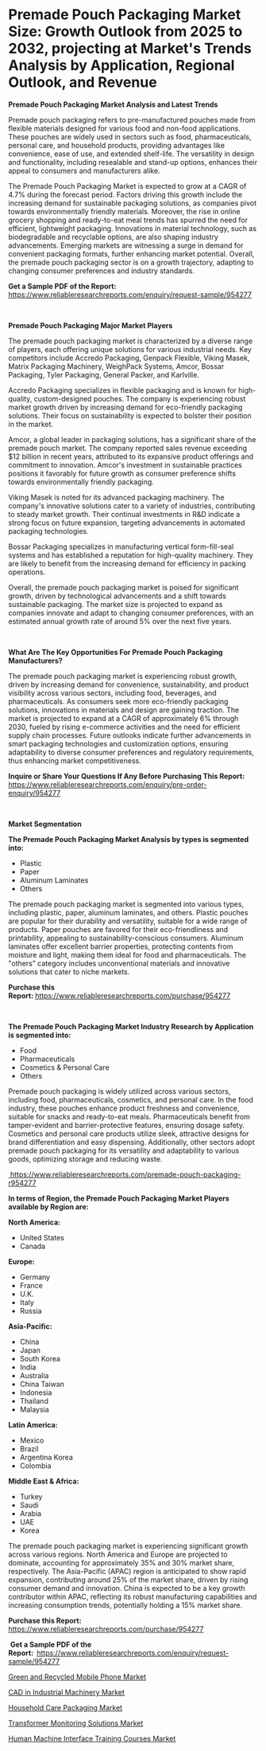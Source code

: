 <p><h1>Premade Pouch Packaging Market Size: Growth Outlook from 2025 to 2032, projecting at Market's Trends Analysis by Application, Regional Outlook, and Revenue</h1></p><p><strong>Premade Pouch Packaging Market Analysis and Latest Trends</strong></p>
<p><p>Premade pouch packaging refers to pre-manufactured pouches made from flexible materials designed for various food and non-food applications. These pouches are widely used in sectors such as food, pharmaceuticals, personal care, and household products, providing advantages like convenience, ease of use, and extended shelf-life. The versatility in design and functionality, including resealable and stand-up options, enhances their appeal to consumers and manufacturers alike.</p><p>The Premade Pouch Packaging Market is expected to grow at a CAGR of 4.7% during the forecast period. Factors driving this growth include the increasing demand for sustainable packaging solutions, as companies pivot towards environmentally friendly materials. Moreover, the rise in online grocery shopping and ready-to-eat meal trends has spurred the need for efficient, lightweight packaging. Innovations in material technology, such as biodegradable and recyclable options, are also shaping industry advancements. Emerging markets are witnessing a surge in demand for convenient packaging formats, further enhancing market potential. Overall, the premade pouch packaging sector is on a growth trajectory, adapting to changing consumer preferences and industry standards.</p></p>
<p><strong>Get a Sample PDF of the Report:&nbsp;</strong> <a href="https://www.reliableresearchreports.com/enquiry/request-sample/954277?utm_campaign=118&utm_medium=2&utm_source=Github&utm_content=ia&utm_term=07032025&utm_id=premade-pouch-packaging">https://www.reliableresearchreports.com/enquiry/request-sample/954277</a></p>
<p>&nbsp;</p>
<p><strong>Premade Pouch Packaging Major Market Players</strong></p>
<p><p>The premade pouch packaging market is characterized by a diverse range of players, each offering unique solutions for various industrial needs. Key competitors include Accredo Packaging, Genpack Flexible, Viking Masek, Matrix Packaging Machinery, WeighPack Systems, Amcor, Bossar Packaging, Tyler Packaging, General Packer, and Karlville. </p><p>Accredo Packaging specializes in flexible packaging and is known for high-quality, custom-designed pouches. The company is experiencing robust market growth driven by increasing demand for eco-friendly packaging solutions. Their focus on sustainability is expected to bolster their position in the market.</p><p>Amcor, a global leader in packaging solutions, has a significant share of the premade pouch market. The company reported sales revenue exceeding $12 billion in recent years, attributed to its expansive product offerings and commitment to innovation. Amcor's investment in sustainable practices positions it favorably for future growth as consumer preference shifts towards environmentally friendly packaging.</p><p>Viking Masek is noted for its advanced packaging machinery. The company's innovative solutions cater to a variety of industries, contributing to steady market growth. Their continual investments in R&D indicate a strong focus on future expansion, targeting advancements in automated packaging technologies.</p><p>Bossar Packaging specializes in manufacturing vertical form-fill-seal systems and has established a reputation for high-quality machinery. They are likely to benefit from the increasing demand for efficiency in packing operations.</p><p>Overall, the premade pouch packaging market is poised for significant growth, driven by technological advancements and a shift towards sustainable packaging. The market size is projected to expand as companies innovate and adapt to changing consumer preferences, with an estimated annual growth rate of around 5% over the next five years.</p></p>
<p>&nbsp;</p>
<p><strong>What Are The Key Opportunities For Premade Pouch Packaging Manufacturers?</strong></p>
<p><p>The premade pouch packaging market is experiencing robust growth, driven by increasing demand for convenience, sustainability, and product visibility across various sectors, including food, beverages, and pharmaceuticals. As consumers seek more eco-friendly packaging solutions, innovations in materials and design are gaining traction. The market is projected to expand at a CAGR of approximately 6% through 2030, fueled by rising e-commerce activities and the need for efficient supply chain processes. Future outlooks indicate further advancements in smart packaging technologies and customization options, ensuring adaptability to diverse consumer preferences and regulatory requirements, thus enhancing market competitiveness.</p></p>
<p><strong>Inquire or Share Your Questions If Any Before Purchasing This Report:</strong> <a href="https://www.reliableresearchreports.com/enquiry/pre-order-enquiry/954277?utm_campaign=118&utm_medium=2&utm_source=Github&utm_content=ia&utm_term=07032025&utm_id=premade-pouch-packaging">https://www.reliableresearchreports.com/enquiry/pre-order-enquiry/954277</a></p>
<p>&nbsp;</p>
<p><strong>Market Segmentation</strong></p>
<p><strong>The Premade Pouch Packaging Market Analysis by types is segmented into:</strong></p>
<p><ul><li>Plastic</li><li>Paper</li><li>Aluminum Laminates</li><li>Others</li></ul></p>
<p><p>The premade pouch packaging market is segmented into various types, including plastic, paper, aluminum laminates, and others. Plastic pouches are popular for their durability and versatility, suitable for a wide range of products. Paper pouches are favored for their eco-friendliness and printability, appealing to sustainability-conscious consumers. Aluminum laminates offer excellent barrier properties, protecting contents from moisture and light, making them ideal for food and pharmaceuticals. The "others" category includes unconventional materials and innovative solutions that cater to niche markets.</p></p>
<p><strong>Purchase this Report:&nbsp;</strong><a href="https://www.reliableresearchreports.com/purchase/954277?utm_campaign=118&utm_medium=2&utm_source=Github&utm_content=ia&utm_term=07032025&utm_id=premade-pouch-packaging">https://www.reliableresearchreports.com/purchase/954277</a></p>
<p>&nbsp;</p>
<p><strong>The Premade Pouch Packaging Market Industry Research by Application is segmented into:</strong></p>
<p><ul><li>Food</li><li>Pharmaceuticals</li><li>Cosmetics & Personal Care</li><li>Others</li></ul></p>
<p><p>Premade pouch packaging is widely utilized across various sectors, including food, pharmaceuticals, cosmetics, and personal care. In the food industry, these pouches enhance product freshness and convenience, suitable for snacks and ready-to-eat meals. Pharmaceuticals benefit from tamper-evident and barrier-protective features, ensuring dosage safety. Cosmetics and personal care products utilize sleek, attractive designs for brand differentiation and easy dispensing. Additionally, other sectors adopt premade pouch packaging for its versatility and adaptability to various goods, optimizing storage and reducing waste.</p></p>
<p><a href="https://www.reliableresearchreports.com/premade-pouch-packaging-r954277?utm_campaign=118&utm_medium=2&utm_source=Github&utm_content=ia&utm_term=07032025&utm_id=premade-pouch-packaging">&nbsp;https://www.reliableresearchreports.com/premade-pouch-packaging-r954277</a></p>
<p><strong>In terms of Region, the Premade Pouch Packaging Market Players available by Region are:</strong></p>
<p>
    <p> <strong> North America: </strong>
        <ul>
            <li>United States</li>
            <li>Canada</li>
        </ul>
        </p> 
    <p> <strong> Europe: </strong>
        <ul>
            <li>Germany</li>
            <li>France</li>
            <li>U.K.</li>
            <li>Italy</li>
            <li>Russia</li>
        </ul>
        </p> 
    <p> <strong> Asia-Pacific: </strong>
        <ul>
            <li>China</li>
            <li>Japan</li>
            <li>South Korea</li>
            <li>India</li>
            <li>Australia</li>
            <li>China Taiwan</li>
            <li>Indonesia</li>
            <li>Thailand</li>
            <li>Malaysia</li>
        </ul>
        </p> 
    <p> <strong> Latin America: </strong>
        <ul>
            <li>Mexico</li>
            <li>Brazil</li>
            <li>Argentina Korea</li>
            <li>Colombia</li>
        </ul>
        </p> 
    <p> <strong> Middle East & Africa: </strong>
        <ul>
            <li>Turkey</li>
            <li>Saudi</li>
            <li>Arabia</li>
            <li>UAE</li>
            <li>Korea</li>
        </ul>
    </p>
    </p>
<p><p>The premade pouch packaging market is experiencing significant growth across various regions. North America and Europe are projected to dominate, accounting for approximately 35% and 30% market share, respectively. The Asia-Pacific (APAC) region is anticipated to show rapid expansion, contributing around 25% of the market share, driven by rising consumer demand and innovation. China is expected to be a key growth contributor within APAC, reflecting its robust manufacturing capabilities and increasing consumption trends, potentially holding a 15% market share.</p></p>
<p><strong>Purchase this Report: </strong><a href="https://www.reliableresearchreports.com/purchase/954277?utm_campaign=118&utm_medium=2&utm_source=Github&utm_content=ia&utm_term=07032025&utm_id=premade-pouch-packaging">https://www.reliableresearchreports.com/purchase/954277</a></p>
<p>&nbsp;<strong>Get a Sample PDF of the Report:&nbsp;&nbsp;</strong><a href="https://www.reliableresearchreports.com/enquiry/request-sample/954277?utm_campaign=118&utm_medium=2&utm_source=Github&utm_content=ia&utm_term=07032025&utm_id=premade-pouch-packaging">https://www.reliableresearchreports.com/enquiry/request-sample/954277</a></p>
<p><strong></strong></p>
<p><p><a href="https://github.com/abidomamen/Market-Research-Report-List-1/blob/main/green-and-recycled-mobile-phone-market.md?utm_campaign=118&utm_medium=2&utm_source=Github&utm_content=ia&utm_term=07032025&utm_id=premade-pouch-packaging">Green and Recycled Mobile Phone Market</a></p><p><a href="https://github.com/leijavaagexo/Market-Research-Report-List-1/blob/main/cad-in-industrial-machinery-market.md?utm_campaign=118&utm_medium=2&utm_source=Github&utm_content=ia&utm_term=07032025&utm_id=premade-pouch-packaging">CAD in Industrial Machinery Market</a></p><p><a href="https://github.com/adelanwkadua/Market-Research-Report-List-1/blob/main/household-care-packaging-market.md?utm_campaign=118&utm_medium=2&utm_source=Github&utm_content=ia&utm_term=07032025&utm_id=premade-pouch-packaging">Household Care Packaging Market</a></p><p><a href="https://github.com/baheraennika/Market-Research-Report-List-1/blob/main/transformer-monitoring-solutions-market.md?utm_campaign=118&utm_medium=2&utm_source=Github&utm_content=ia&utm_term=07032025&utm_id=premade-pouch-packaging">Transformer Monitoring Solutions Market</a></p><p><a href="https://github.com/mokeleveisel/Market-Research-Report-List-1/blob/main/human-machine-interface-training-courses-market.md?utm_campaign=118&utm_medium=2&utm_source=Github&utm_content=ia&utm_term=07032025&utm_id=premade-pouch-packaging">Human Machine Interface Training Courses Market</a></p></p>